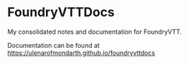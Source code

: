 # FoundryVTTDocs

My consolidated notes and documentation for FoundryVTT.

Documentation can be found at https://ulenarofmondarth.github.io/foundryvttdocs
